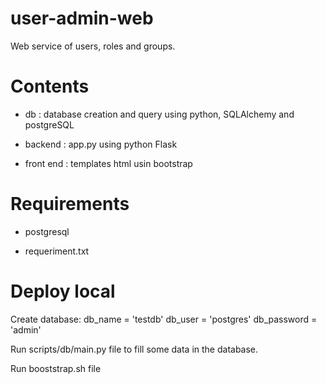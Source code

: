 # user-admin-web
Web service of users, roles and groups.

# Contents

- db : database creation and query using python, SQLAlchemy and postgreSQL

- backend :  app.py using python Flask

- front end :  templates html usin bootstrap

# Requirements

- postgresql

- requeriment.txt

# Deploy local

Create database:  db_name = 'testdb'
                  db_user = 'postgres'
                  db_password = 'admin'
 
 Run scripts/db/main.py file to fill some data in the database. 
 
 Run booststrap.sh file
 
 
